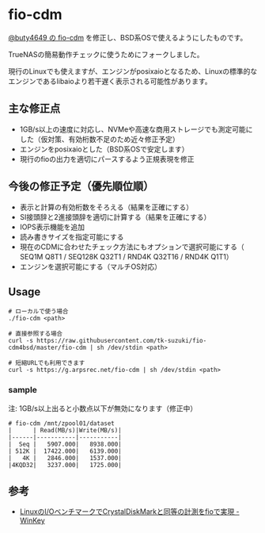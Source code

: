 # fio-cdm
[@buty4649 の fio-cdm](https://github.com/buty4649/fio-cdm) を修正し、BSD系OSで使えるようにしたものです。

TrueNASの簡易動作チェックに使うためにフォークしました。

現行のLinuxでも使えますが、エンジンがposixaioとなるため、Linuxの標準的なエンジンであるlibaioより若干遅く表示される可能性があります。

## 主な修正点

* 1GB/s以上の速度に対応し、NVMeや高速な商用ストレージでも測定可能にした（仮対策、有効桁数不足のため近々修正予定）
* エンジンをposixaioとした（BSD系OSで安定します）
* 現行のfioの出力を適切にパースするよう正規表現を修正

## 今後の修正予定（優先順位順）

* 表示と計算の有効桁数をそろえる（結果を正確にする）
* SI接頭辞と2進接頭辞を適切に計算する（結果を正確にする）
* IOPS表示機能を追加
* 読み書きサイズを指定可能にする
* 現在のCDMに合わせたチェック方法にもオプションで選択可能にする（ SEQ1M Q8T1 / SEQ128K Q32T1 / RND4K Q32T16 / RND4K Q1T1）
* エンジンを選択可能にする（マルチOS対応）

## Usage

```
# ローカルで使う場合
./fio-cdm <path>

# 直接参照する場合
curl -s https://raw.githubusercontent.com/tk-suzuki/fio-cdm4bsd/master/fio-cdm | sh /dev/stdin <path>

# 短縮URLでも利用できます
curl -s https://g.arpsrec.net/fio-cdm | sh /dev/stdin <path>
```

### sample

注: 1GB/s以上出ると小数点以下が無効になります（修正中）

```
# fio-cdm /mnt/zpool01/dataset
|      | Read(MB/s)|Write(MB/s)|
|------|-----------|-----------|
|  Seq |   5907.000|   8938.000|
| 512K |  17422.000|   6139.000|
|   4K |   2846.000|   1537.000|
|4KQD32|   3237.000|   1725.000|
```

## 参考
* [LinuxのI/OベンチマークでCrystalDiskMarkと同等の計測をfioで実現 - WinKey](http://www.winkey.jp/article.php/20110310142828679)

